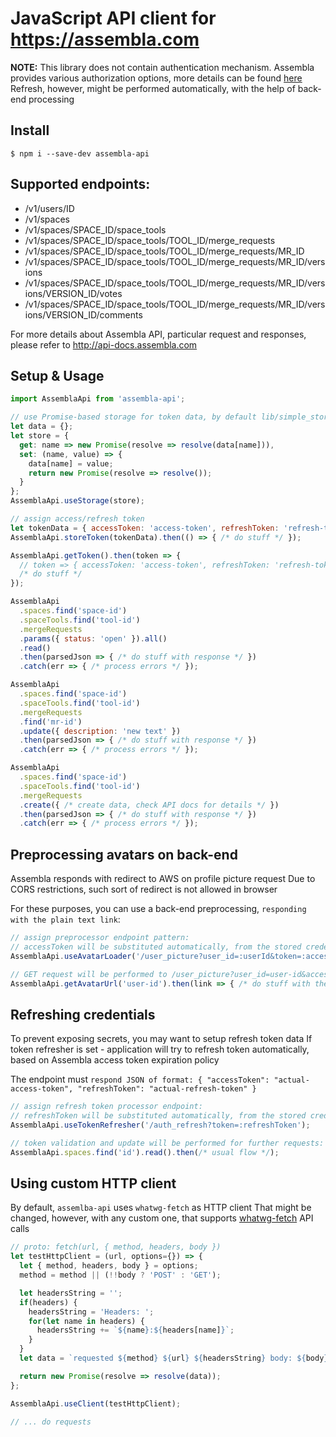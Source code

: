 # JavaScript API client for https://assembla.com

**NOTE:** This library does not contain authentication mechanism.
Assembla provides various authorization options, more details can be found [here](http://api-docs.assembla.cc/content/authentication.html)
Refresh, however, might be performed automatically, with the help of back-end processing

## Install
```$ npm i --save-dev assembla-api```

## Supported endpoints:
* /v1/users/ID
* /v1/spaces
* /v1/spaces/SPACE_ID/space_tools
* /v1/spaces/SPACE_ID/space_tools/TOOL_ID/merge_requests
* /v1/spaces/SPACE_ID/space_tools/TOOL_ID/merge_requests/MR_ID
* /v1/spaces/SPACE_ID/space_tools/TOOL_ID/merge_requests/MR_ID/versions
* /v1/spaces/SPACE_ID/space_tools/TOOL_ID/merge_requests/MR_ID/versions/VERSION_ID/votes
* /v1/spaces/SPACE_ID/space_tools/TOOL_ID/merge_requests/MR_ID/versions/VERSION_ID/comments

For more details about Assembla API, particular request and responses, please refer to http://api-docs.assembla.com

## Setup & Usage
```javascript
import AssemblaApi from 'assembla-api';

// use Promise-based storage for token data, by default lib/simple_storage being used
let data = {};
let store = {
  get: name => new Promise(resolve => resolve(data[name])),
  set: (name, value) => {
    data[name] = value;
    return new Promise(resolve => resolve());
  }
};
AssemblaApi.useStorage(store);

// assign access/refresh token
let tokenData = { accessToken: 'access-token', refreshToken: 'refresh-token' };
AssemblaApi.storeToken(tokenData).then(() => { /* do stuff */ });

AssemblaApi.getToken().then(token => {
  // token => { accessToken: 'access-token', refreshToken: 'refresh-token', expires: 1504863811911 /* timestamp */ }
  /* do stuff */
});

AssemblaApi
  .spaces.find('space-id')
  .spaceTools.find('tool-id')
  .mergeRequests
  .params({ status: 'open' }).all()
  .read()
  .then(parsedJson => { /* do stuff with response */ })
  .catch(err => { /* process errors */ });

AssemblaApi
  .spaces.find('space-id')
  .spaceTools.find('tool-id')
  .mergeRequests
  .find('mr-id')
  .update({ description: 'new text' })
  .then(parsedJson => { /* do stuff with response */ })
  .catch(err => { /* process errors */ });

AssemblaApi
  .spaces.find('space-id')
  .spaceTools.find('tool-id')
  .mergeRequests
  .create({ /* create data, check API docs for details */ })
  .then(parsedJson => { /* do stuff with response */ })
  .catch(err => { /* process errors */ });
```
## Preprocessing avatars on back-end
Assembla responds with redirect to AWS on profile picture request
Due to CORS restrictions, such sort of redirect is not allowed in browser

For these purposes, you can use a back-end preprocessing, `responding with the plain text link`:
```javascript
// assign preprocessor endpoint pattern:
// accessToken will be substituted automatically, from the stored credentials
AssemblaApi.useAvatarLoader('/user_picture?user_id=:userId&token=:accessToken');

// GET request will be performed to /user_picture?user_id=user-id&access_token=access-token
AssemblaApi.getAvatarUrl('user-id').then(link => { /* do stuff with the link */ });
```

## Refreshing credentials
To prevent exposing secrets, you may want to setup refresh token data
If token refresher is set - application will try to refresh token automatically, based on Assembla access token expiration policy

The endpoint must `respond JSON of format: { "accessToken": "actual-access-token", "refreshToken": "actual-refresh-token" }`
```javascript
// assign refresh token processor endpoint:
// refreshToken will be substituted automatically, from the stored credentials
AssemblaApi.useTokenRefresher('/auth_refresh?token=:refreshToken');

// token validation and update will be performed for further requests:
AssemblaApi.spaces.find('id').read().then(/* usual flow */);
```
## Using custom HTTP client
By default, `assemlba-api` uses `whatwg-fetch` as HTTP client
That might be changed, however, with any custom one, that supports [whatwg-fetch](https://github.com/github/fetch) API calls
```javascript
// proto: fetch(url, { method, headers, body })
let testHttpClient = (url, options={}) => {
  let { method, headers, body } = options;
  method = method || (!!body ? 'POST' : 'GET');

  let headersString = '';
  if(headers) {
    headersString = 'Headers: ';
    for(let name in headers) {
      headersString += `${name}:${headers[name]}`;
    }
  }
  let data = `requested ${method} ${url} ${headersString} body: ${body}`;

  return new Promise(resolve => resolve(data));
};

AssemblaApi.useClient(testHttpClient);

// ... do requests
```
